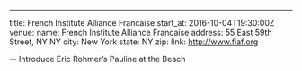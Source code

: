 ---
title: French Institute Alliance Francaise
start_at: 2016-10-04T19:30:00Z
venue:
  name: French Institute Alliance Francaise
  address: 55 East 59th Street, NY NY
  city: New York
  state: NY
  zip:
  link: http://www.fiaf.org

--
Introduce Eric Rohmer’s Pauline at the Beach
